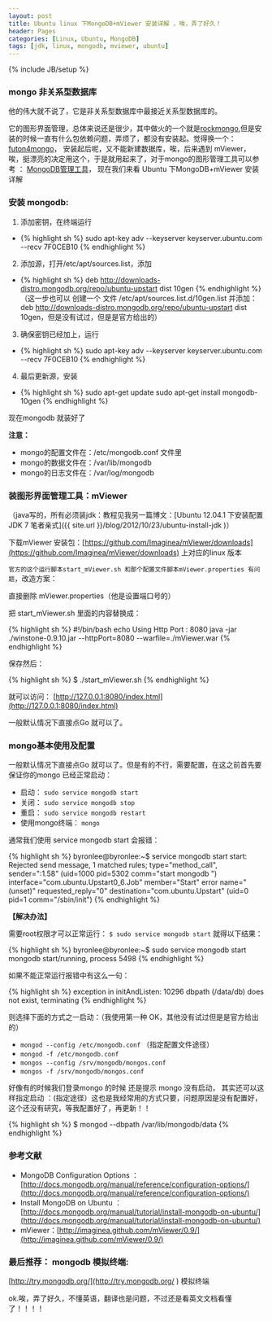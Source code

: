```yaml
---
layout: post
title: Ubuntu linux 下MongoDB+mViewer 安装详解 ，唉，弄了好久！
header: Pages
categories: [Linux, Ubuntu, MongoDB]
tags: [jdk, linux, mongodb, mviewer, ubuntu]
---
```


{% include JB/setup %}

### mongo 非关系型数据库

他的伟大就不说了，它是非关系型数据库中最接近关系型数据库的。

它的图形界面管理，总体来说还是很少，其中做火的一个就是[rockmongo](http://code.google.com/p/rock-php/),但是安装的时候一直有什么包依赖问题，弄烦了，都没有安装起。觉得换一个：[futon4mongo](https://github.com/sbellity/futon4mongo)， 安装起后呢，又不能新建数据库，唉，后来遇到 mViewer，唉，挺漂亮的决定用这个，于是就用起来了，对于mongo的图形管理工具可以参考 ：   [MongoDB管理工具](http://blog.nosqlfan.com/html/213.html)， 现在我们来看 Ubuntu 下MongoDB+mViewer 安装详解

### 安装 mongodb:

1. 添加密钥，在终端运行
  * {% highlight sh %}
    sudo apt-key adv --keyserver keyserver.ubuntu.com --recv 7F0CEB10
   {% endhighlight  %}

2. 添加源，打开/etc/apt/sources.list，添加
  * {% highlight sh %}
    deb http://downloads-distro.mongodb.org/repo/ubuntu-upstart dist 10gen
    {% endhighlight  %}
   （这一步也可以 创建一个 文件  /etc/apt/sources.list.d/10gen.list 并添加：deb http://downloads-distro.mongodb.org/repo/ubuntu-upstart dist 10gen，但是没有试过，但是是官方给出的）

3. 确保密钥已经加上，运行
  * {% highlight sh %}
     sudo apt-key adv --keyserver keyserver.ubuntu.com --recv 7F0CEB10
   {% endhighlight  %}

4.   最后更新源，安装
  * {% highlight sh %}
     sudo apt-get update
     sudo apt-get install mongodb-10gen
    {% endhighlight  %}

现在mongodb 就装好了

__注意：__

* mongo的配置文件在：/etc/mongodb.conf 文件里
* mongo的数据文件在：/var/lib/mongodb
* mongo的日志文件在：/var/log/mongodb

### 装图形界面管理工具：mViewer

（java写的，所有必须装jdk：教程见我另一篇博文：[Ubuntu 12.04.1 下安装配置 JDK 7 笔者亲式]({{ site.url }}/blog/2012/10/23/ubuntu-install-jdk )）

下载mViewer 安装包：[https://github.com/Imaginea/mViewer/downloads](https://github.com/Imaginea/mViewer/downloads)  上对应的linux 版本

`官方的这个运行脚本start_mViewer.sh 和那个配置文件脚本mViewer.properties 有问题`，改造方案：

直接删除 mViewer.properties（他是设置端口号的）

把 start_mViewer.sh 里面的内容替换成：

{% highlight sh %}
#!/bin/bash
echo Using Http Port : 8080
java -jar ./winstone-0.9.10.jar --httpPort=8080 --warfile=./mViewer.war
{% endhighlight  %}

保存然后：

{% highlight sh %}
$ ./start_mViewer.sh
{% endhighlight  %}

就可以访问： [http://127.0.0.1:8080/index.html](http://127.0.0.1:8080/index.html)

一般默认情况下直接点Go 就可以了。

### mongo基本使用及配置

一般默认情况下直接点Go 就可以了。但是有的不行，需要配置，在这之前首先要保证你的mongo 已经正常启动：

* 启动： `sudo service mongodb start`
* 关闭： `sudo service mongodb stop`
* 重启： `sudo service mongodb restart`
* 使用mongo终端： `mongo`

通常我们使用 service mongodb start 会报错：

{% highlight sh %}
byronlee@byronlee:~$ service mongodb start
start: Rejected send message, 1 matched rules; type="method_call", sender=":1.58" (uid=1000 pid=5302 comm="start mongodb ") interface="com.ubuntu.Upstart0_6.Job" member="Start" error name="(unset)" requested_reply="0" destination="com.ubuntu.Upstart" (uid=0 pid=1 comm="/sbin/init")
{% endhighlight  %}

__【解决办法】__

需要root权限才可以正常运行： `$ sudo service mongodb start`   就得以下结果：

{% highlight sh %}
byronlee@byronlee:~$ sudo service mongodb start
mongodb start/running, process 5498
{% endhighlight  %}

如果不能正常运行报错中有这么一句：

{% highlight sh %}
exception in initAndListen: 10296 dbpath (/data/db) does not exist, terminating
{% endhighlight  %}

则选择下面的方式之一启动：（我使用第一种 OK，其他没有试过但是是官方给出的）

* `mongod --config /etc/mongodb.conf`  （指定配置文件途径）
* `mongod -f /etc/mongodb.conf`
* `mongos --config /srv/mongodb/mongos.conf`
* `mongos -f /srv/mongodb/mongos.conf`

好像有的时候我们登录mongo 的时候 还是提示 mongo 没有启动， 其实还可以这样指定启动 ：(指定途径）这也是我经常用的方式只要，问题原因是没有配置好，这个还没有研究，等我配置好了，再更新！！

{% highlight sh %}
$ mongod  --dbpath /var/lib/mongodb/data
{% endhighlight  %}

### 参考文献

* MongoDB Configuration Options ：[http://docs.mongodb.org/manual/reference/configuration-options/](http://docs.mongodb.org/manual/reference/configuration-options/)
* Install MongoDB on Ubuntu ：[http://docs.mongodb.org/manual/tutorial/install-mongodb-on-ubuntu/](http://docs.mongodb.org/manual/tutorial/install-mongodb-on-ubuntu/)
* mViewer：[http://imaginea.github.com/mViewer/0.9/](http://imaginea.github.com/mViewer/0.9/)

### 最后推荐：  mongodb 模拟终端:

[http://try.mongodb.org/](http://try.mongodb.org/ ) 模拟终端

ok.唉，弄了好久，不懂英语，翻译也是问题，不过还是看英文文档看懂了！！！！

